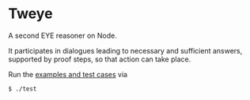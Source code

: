 # Tweye

A second EYE reasoner on Node.

It participates in dialogues leading to necessary and sufficient answers, supported by proof steps, so that action can take place.

Run the [examples and test cases](https://github.com/josd/tweye/tree/main/etc) via
```
$ ./test
```
